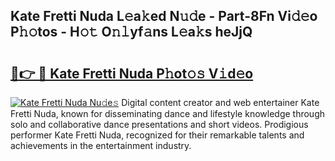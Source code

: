 ## Kate Fretti Nuda L𝚎a𝚔ed N𝚞𝚍e - Part-8Fn Vi𝚍𝚎o P𝚑𝚘tos - H𝚘𝚝 O𝚗𝚕yf𝚊ns L𝚎a𝚔s heJjQ

# <h2><a href="http://kf3z1tz.oniu.top/?m=Kate+Fretti+Nuda">🔗👉 🔴 Kate Fretti Nuda P𝚑ot𝚘𝚜 V𝚒d𝚎o</a></h2>

[![Kate Fretti Nuda Nu𝚍e𝚜](https://i.imgur.com/0qMVB7G.gif)](http://kf3z1tz.oniu.top/?m=Kate+Fretti+Nuda)
Digital content creator and web entertainer Kate Fretti Nuda, known for disseminating dance and lifestyle knowledge through solo and collaborative dance presentations and short videos. Prodigious performer Kate Fretti Nuda, recognized for their remarkable talents and achievements in the entertainment industry.  

